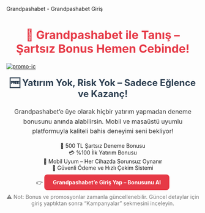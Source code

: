 Grandpashabet - Grandpashabet Giriş
<h1 style="font-size: 30px; color: #e63946; text-align: center; font-weight: bold;">
  🎲 Grandpashabet ile Tanış – Şartsız Bonus Hemen Cebinde!
</h1>

[![promo-ic](https://github.com/user-attachments/assets/c91cb411-5955-4c5c-9c6f-56710b39bcb2)](https://www.kisa.link/szHgl)

<h2 style="font-size: 24px; color: #2c3e50; text-align: center; margin-top: 20px;">
  🆓 Yatırım Yok, Risk Yok – Sadece Eğlence ve Kazanç!
</h2>

<p style="font-size: 16px; color: #333; text-align: center; line-height: 1.6;">
  Grandpashabet’e üye olarak hiçbir yatırım yapmadan deneme bonusunu anında alabilirsin. Mobil ve masaüstü uyumlu platformuyla kaliteli bahis deneyimi seni bekliyor!
</p>

<ul style="list-style: none; text-align: center; padding: 0;">
  <li>🎁 500 TL Şartsız Deneme Bonusu</li>
  <li>💳 %100 İlk Yatırım Bonusu</li>
  <li>📱 Mobil Uyum – Her Cihazda Sorunsuz Oynanır</li>
  <li>🔐 Güvenli Ödeme ve Hızlı Çekim Sistemi</li>
</ul>

<p style="text-align: center; margin-top: 20px;">
  👉 <a href="https://www.kisa.link/szHgl"
         style="color: #ffffff; background-color: #e63946; padding: 12px 22px; border-radius: 8px; text-decoration: none; font-weight: bold;">
    Grandpashabet’e Giriş Yap – Bonusunu Al
  </a>
</p>

<p style="text-align: center; font-size: 14px; color: #777; margin-top: 15px;">
  ⚠️ Not: Bonus ve promosyonlar zamanla güncellenebilir. Güncel detaylar için giriş yaptıktan sonra “Kampanyalar” sekmesini inceleyin.
</p>

<meta name="description" content="Grandpashabet güncel giriş adresiyle deneme bonusu kazan. Yatırımsız ve şartsız promosyonlarla eğlence dolu bahis deneyimi seni bekliyor.">
